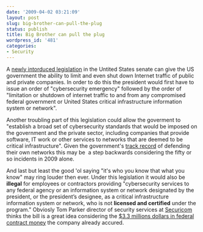 ```yaml
---
date: '2009-04-02 03:21:09'
layout: post
slug: big-brother-can-pull-the-plug
status: publish
title: Big Brother can pull the plug
wordpress_id: '481'
categories:
- Security
---
```


A [newly intorduced legislation](http://regmedia.co.uk/2009/04/01/cybersecurity_bill.pdf) in the Untited States senate can give the US government the ability to limit and even shut down Internet traffic of public and private companies. In order to do this the president would first have to issue an order of "cybersecurity emergency" followed by the order of "limitation or shutdown of internet traffic to and from any compromised federal government or United States critical infrastructure information system or network".

Another troubling part of this legislation could allow the goverment to "establish a broad set of cybersecurity standards that would be imposed on the government and the private sector, including companies that provide software, IT work or other services to networks that are deemed to be critical infrastructure". Given the government's [track record](http://www.google.com/search?q=us+government+hacking+2009&hl=en&client=firefox-a&rls=org.mozilla:en-US:official&hs=Xkx&start=10&sa=N) of defending their own networks this may be  a step backwards considering the fifty or so incidents in 2009 alone.

And last but least the good 'ol saying "it's who you know that what you know" may ring louder then ever. Under this legislation it would also be **illegal** for employees or contractors providing "cybersecurity services to any federal agency or an information system or network designated by the president, or the president’s designee, as a critical infrastructure information system or network, who is not **licensed and certified** under the program." Obviosly Tom Parker director of security services at [Securicom](http://www.securicon.com/index.shtml) thinks the bill is a great idea considering the [$3.3 millions dollars in federal contract money](http://www.fedspending.org/fpds/fpds.php?parent_id=282455&sortby=u&detail=-1&datype=T&reptype=r&database=fpds&fiscal_year=&submit=GO) the company already accured.
